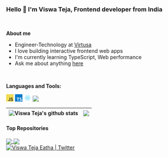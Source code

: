 ### Hello 👋 I'm Viswa Teja, Frontend developer from India

<br />

**About me**
- Engineer-Technology at [Virtusa](https://www.virtusa.com/)
- I love building interactive frontend web apps
- I'm currently learning TypeScript, Web performance
- Ask me about anything [here](https://github.com/vtejaeta/vtejaeta/issues)

<br />

**Languages and Tools:**  

<code><img height="20" src="https://raw.githubusercontent.com/github/explore/80688e429a7d4ef2fca1e82350fe8e3517d3494d/topics/javascript/javascript.png"></code>
<code><img height="20" src="https://raw.githubusercontent.com/github/explore/80688e429a7d4ef2fca1e82350fe8e3517d3494d/topics/typescript/typescript.png"></code>
<code><img height="20" src="https://raw.githubusercontent.com/github/explore/80688e429a7d4ef2fca1e82350fe8e3517d3494d/topics/react/react.png"></code>
<code><img height="20" src="https://raw.githubusercontent.com/reduxjs/redux/master/logo/logo.png"></code>



| <img align="center" src="https://github-readme-stats.vercel.app/api?username=vtejaeta&show_icons=true&include_all_commits=true&theme=buefy&hide_border=true" alt="Viswa Teja's github stats" /></a> | <img align="center" src="https://github-readme-stats.vercel.app/api/top-langs/?username=vtejaeta&layout=compact&theme=buefy&hide_border=true" /> |
| ------------- | ------------- |


#### Top Repositories


<a href="https://github.com/vtejaeta/youtube-clone">
  <img align="center" src="https://github-readme-stats.vercel.app/api/pin/?username=vtejaeta&repo=youtube-clone&theme=buefy" />
</a>
<a href="https://github.com/vtejaeta/Movie-library-TypeScript">
  <img align="center" src="https://github-readme-stats.vercel.app/api/pin/?username=vtejaeta&repo=Movie-library-TypeScript&theme=buefy" />
</a>

<br />


<a href="https://twitter.com/vtejaeta">
  <img alt="Viswa Teja Eatha | Twitter" width="21px" src="https://raw.githubusercontent.com/anuraghazra/anuraghazra/master/assets/twitter.svg" />
</a>
